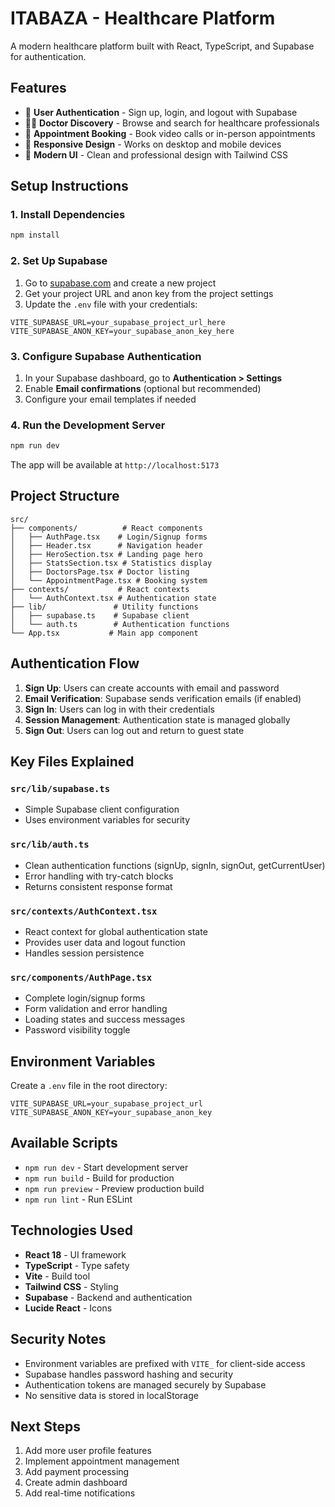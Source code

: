 # ITABAZA - Healthcare Platform

A modern healthcare platform built with React, TypeScript, and Supabase for authentication.

## Features

- 🔐 **User Authentication** - Sign up, login, and logout with Supabase
- 👨‍⚕️ **Doctor Discovery** - Browse and search for healthcare professionals
- 📅 **Appointment Booking** - Book video calls or in-person appointments
- 📱 **Responsive Design** - Works on desktop and mobile devices
- 🎨 **Modern UI** - Clean and professional design with Tailwind CSS

## Setup Instructions

### 1. Install Dependencies

```bash
npm install
```

### 2. Set Up Supabase

1. Go to [supabase.com](https://supabase.com) and create a new project
2. Get your project URL and anon key from the project settings
3. Update the `.env` file with your credentials:

```env
VITE_SUPABASE_URL=your_supabase_project_url_here
VITE_SUPABASE_ANON_KEY=your_supabase_anon_key_here
```

### 3. Configure Supabase Authentication

1. In your Supabase dashboard, go to **Authentication > Settings**
2. Enable **Email confirmations** (optional but recommended)
3. Configure your email templates if needed

### 4. Run the Development Server

```bash
npm run dev
```

The app will be available at `http://localhost:5173`

## Project Structure

```
src/
├── components/          # React components
│   ├── AuthPage.tsx    # Login/Signup forms
│   ├── Header.tsx      # Navigation header
│   ├── HeroSection.tsx # Landing page hero
│   ├── StatsSection.tsx # Statistics display
│   ├── DoctorsPage.tsx # Doctor listing
│   └── AppointmentPage.tsx # Booking system
├── contexts/           # React contexts
│   └── AuthContext.tsx # Authentication state
├── lib/               # Utility functions
│   ├── supabase.ts    # Supabase client
│   └── auth.ts        # Authentication functions
└── App.tsx           # Main app component
```

## Authentication Flow

1. **Sign Up**: Users can create accounts with email and password
2. **Email Verification**: Supabase sends verification emails (if enabled)
3. **Sign In**: Users can log in with their credentials
4. **Session Management**: Authentication state is managed globally
5. **Sign Out**: Users can log out and return to guest state

## Key Files Explained

### `src/lib/supabase.ts`
- Simple Supabase client configuration
- Uses environment variables for security

### `src/lib/auth.ts`
- Clean authentication functions (signUp, signIn, signOut, getCurrentUser)
- Error handling with try-catch blocks
- Returns consistent response format

### `src/contexts/AuthContext.tsx`
- React context for global authentication state
- Provides user data and logout function
- Handles session persistence

### `src/components/AuthPage.tsx`
- Complete login/signup forms
- Form validation and error handling
- Loading states and success messages
- Password visibility toggle

## Environment Variables

Create a `.env` file in the root directory:

```env
VITE_SUPABASE_URL=your_supabase_project_url
VITE_SUPABASE_ANON_KEY=your_supabase_anon_key
```

## Available Scripts

- `npm run dev` - Start development server
- `npm run build` - Build for production
- `npm run preview` - Preview production build
- `npm run lint` - Run ESLint

## Technologies Used

- **React 18** - UI framework
- **TypeScript** - Type safety
- **Vite** - Build tool
- **Tailwind CSS** - Styling
- **Supabase** - Backend and authentication
- **Lucide React** - Icons

## Security Notes

- Environment variables are prefixed with `VITE_` for client-side access
- Supabase handles password hashing and security
- Authentication tokens are managed securely by Supabase
- No sensitive data is stored in localStorage

## Next Steps

1. Add more user profile features
2. Implement appointment management
3. Add payment processing
4. Create admin dashboard
5. Add real-time notifications 